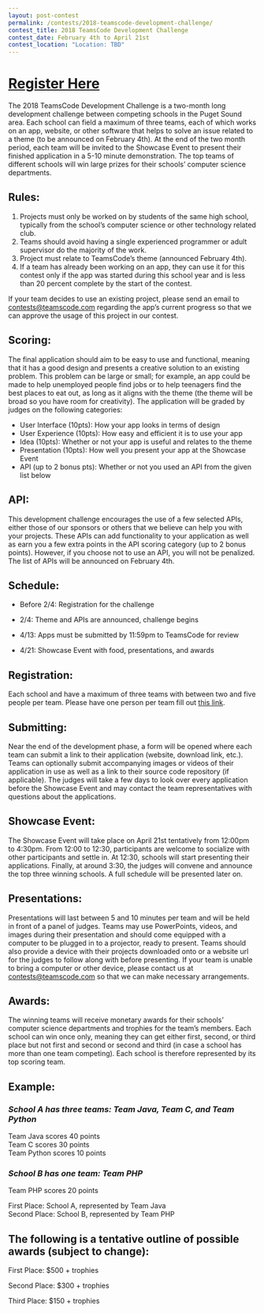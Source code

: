 ```yaml
---
layout: post-contest
permalink: /contests/2018-teamscode-development-challenge/
contest_title: 2018 TeamsCode Development Challenge
contest_date: February 4th to April 21st
contest_location: "Location: TBD"
---
```


<!--<div style="float: right; margin-right: -140px; margin-left: 10px; text-align: center;">
  <h1 style="text-align: left"><b>Sponsors</b></h1>
  <a href="https://tealsk12.org"><img src="/assets/images/sponsor_msft_teals.png" alt="TEALS" style="width:180px;"></a>
  <br><a href="https://pscsta.org"><img src="/assets/images/sponsor_pscsta.png" alt="PSCSTA" style="width: 150px; margin-right: 20px;"></a> <br>
  <a href="https://pagliacci.com"><img src="/assets/images/sponsor_pagliacci.jpg" alt="Pagliacci" style="width:100px;"></a>
  <br><br><a href="http://mercerislandlions.org"><img src="/assets/images/sponsor_lions.jpg" alt="Lions" style="width:100px;"></a>
</div>-->

# [Register Here](https://teamscode.typeform.com/to/pqwej3)

The 2018 TeamsCode Development Challenge is a two-month long development challenge between competing schools in the Puget Sound area. Each school can field a maximum of three teams, each of which works on an app, website, or other software that helps to solve an issue related to a theme (to be announced on February 4th). At the end of the two month period, each team will be invited to the Showcase Event to present their finished application in a 5-10 minute demonstration. The top teams of different schools will win large prizes for their schools’ computer science departments.

## Rules: 

1. Projects must only be worked on by students of the same high school, typically from the school’s computer science or other technology related club. 
2. Teams should avoid having a single experienced programmer or adult supervisor do the majority of the work.
3. Project must relate to TeamsCode’s theme (announced February 4th).
4. If a team has already been working on an app, they can use it for this contest only if the app was started during this school year and is less than 20 percent complete by the start of the contest. 

If your team decides to use an existing project, please send an email to contests@teamscode.com regarding the app’s current progress so that we can approve the usage of this project in our contest. 

## Scoring: 

The final application should aim to be easy to use and functional, meaning that it has a good design and presents a creative solution to an existing problem. This problem can be large or small; for example, an app could be made to help unemployed people find jobs or to help teenagers find the best places to eat out, as long as it aligns with the theme (the theme will be broad so you have room for creativity). The application will be graded by judges on the following categories: 

* User Interface (10pts): How your app looks in terms of design 
* User Experience (10pts): How easy and efficient it is to use your app 
* Idea (10pts): Whether or not your app is useful and relates to the theme
* Presentation (10pts): How well you present your app at the Showcase Event 
* API (up to 2 bonus pts): Whether or not you used an API from the given list below

## API:  

This development challenge encourages the use of a few selected APIs, either those of our sponsors or others that we believe can help you with your projects. These APIs can add functionality to your application as well as earn you a few extra points in the API scoring category (up to 2 bonus points). However, if you choose not to use an API, you will not be penalized. The list of APIs will be announced on February 4th. 

## Schedule: 

* Before 2/4: Registration for the challenge

* 2/4: Theme and APIs are announced, challenge begins

* 4/13: Apps must be submitted by 11:59pm to TeamsCode for review

* 4/21: Showcase Event with food, presentations, and awards

## Registration: 

Each school and have a maximum of three teams with between two and five people per team. Please have one person per team fill out [this link](https://teamscode.typeform.com/to/pqwej3). 

## Submitting: 

Near the end of the development phase, a form will be opened where each team can submit a link to their application (website, download link, etc.). Teams can optionally submit accompanying images or videos of their application in use as well as a link to their source code repository (if applicable). The judges will take a few days to look over every application before the Showcase Event and may contact the team representatives with questions about the applications. 

## Showcase Event: 

The Showcase Event will take place on April 21st tentatively from 12:00pm to 4:30pm. From 12:00 to 12:30, participants are welcome to socialize with other participants and settle in. At 12:30, schools will start presenting their applications. Finally, at around 3:30, the judges will convene and announce the top three winning schools. A full schedule will be presented later on. 

## Presentations:

Presentations will last between 5 and 10 minutes per team and will be held in front of a panel of judges. Teams may use PowerPoints, videos, and images during their presentation and should come equipped with a computer to be plugged in to a projector, ready to present. Teams should also provide a device with their projects downloaded onto or a website url for the judges to follow along with before presenting. If your team is unable to bring a computer or other device, please contact us at contests@teamscode.com so that we can make necessary arrangements. 

## Awards: 

The winning teams will receive monetary awards for their schools’ computer science departments and trophies for the team’s members. Each school can win once only, meaning they can get either first, second, or third place but not first and second or second and third (in case a school has more than one team competing). Each school is therefore represented by its top scoring team. 

## Example: 

### *School A has three teams: Team Java, Team C, and Team Python* 
Team Java scores 40 points  
Team C scores 30 points  
Team Python scores 10 points  

### *School B has one team: Team PHP*  
Team PHP scores 20 points  

First Place: School A, represented by Team Java  
Second Place: School B, represented by Team PHP  

## The following is a tentative outline of possible awards (subject to change): 

First Place: $500 + trophies

Second Place: $300 + trophies

Third Place: $150 + trophies
